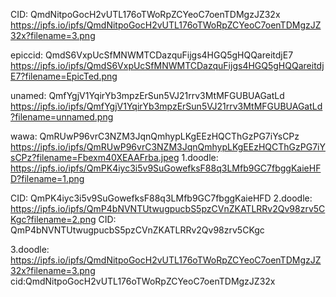 CID: QmdNitpoGocH2vUTL176oTWoRpZCYeoC7oenTDMgzJZ32x
https://ipfs.io/ipfs/QmdNitpoGocH2vUTL176oTWoRpZCYeoC7oenTDMgzJZ32x?filename=3.png

epiccid: QmdS6VxpUcSfMNWMTCDazquFijgs4HGQ5gHQQareitdjE7
https://ipfs.io/ipfs/QmdS6VxpUcSfMNWMTCDazquFijgs4HGQ5gHQQareitdjE7?filename=EpicTed.png

unamed: QmfYgjV1YqirYb3mpzErSun5VJ21rrv3MtMFGUBUAGatLd
https://ipfs.io/ipfs/QmfYgjV1YqirYb3mpzErSun5VJ21rrv3MtMFGUBUAGatLd?filename=unnamed.png

wawa: QmRUwP96vrC3NZM3JqnQmhypLKgEEzHQCThGzPG7iYsCPz
https://ipfs.io/ipfs/QmRUwP96vrC3NZM3JqnQmhypLKgEEzHQCThGzPG7iYsCPz?filename=Fbexm40XEAAFrba.jpeg
1.doodle: https://ipfs.io/ipfs/QmPK4iyc3i5v9SuGowefksF88q3LMfb9GC7fbggKaieHFD?filename=1.png

CID: QmPK4iyc3i5v9SuGowefksF88q3LMfb9GC7fbggKaieHFD
2.doodle: https://ipfs.io/ipfs/QmP4bNVNTUtwugpucbS5pzCVnZKATLRRv2Qv98zrv5CKgc?filename=2.png
CID: QmP4bNVNTUtwugpucbS5pzCVnZKATLRRv2Qv98zrv5CKgc

3.doodle: https://ipfs.io/ipfs/QmdNitpoGocH2vUTL176oTWoRpZCYeoC7oenTDMgzJZ32x?filename=3.png
cid:QmdNitpoGocH2vUTL176oTWoRpZCYeoC7oenTDMgzJZ32x
